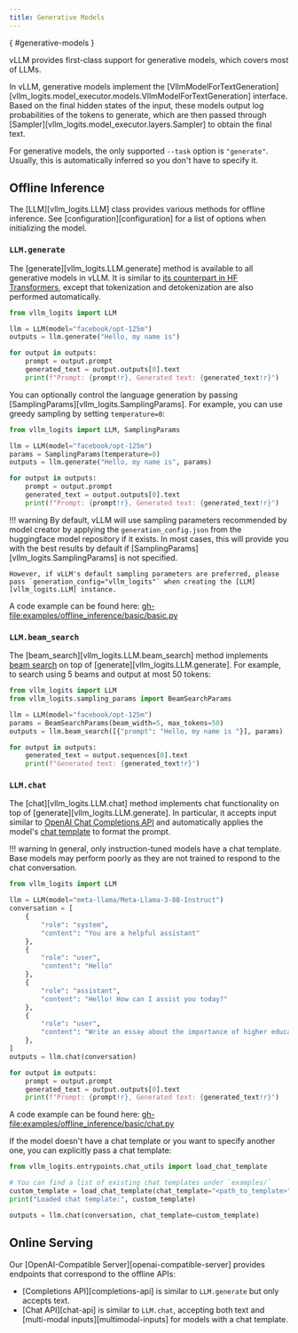 ```yaml
---
title: Generative Models
---
```

[](){ #generative-models }

vLLM provides first-class support for generative models, which covers most of LLMs.

In vLLM, generative models implement the [VllmModelForTextGeneration][vllm_logits.model_executor.models.VllmModelForTextGeneration] interface.
Based on the final hidden states of the input, these models output log probabilities of the tokens to generate,
which are then passed through [Sampler][vllm_logits.model_executor.layers.Sampler] to obtain the final text.

For generative models, the only supported `--task` option is `"generate"`.
Usually, this is automatically inferred so you don't have to specify it.

## Offline Inference

The [LLM][vllm_logits.LLM] class provides various methods for offline inference.
See [configuration][configuration] for a list of options when initializing the model.

### `LLM.generate`

The [generate][vllm_logits.LLM.generate] method is available to all generative models in vLLM.
It is similar to [its counterpart in HF Transformers](https://huggingface.co/docs/transformers/main/en/main_classes/text_generation#transformers.GenerationMixin.generate),
except that tokenization and detokenization are also performed automatically.

```python
from vllm_logits import LLM

llm = LLM(model="facebook/opt-125m")
outputs = llm.generate("Hello, my name is")

for output in outputs:
    prompt = output.prompt
    generated_text = output.outputs[0].text
    print(f"Prompt: {prompt!r}, Generated text: {generated_text!r}")
```

You can optionally control the language generation by passing [SamplingParams][vllm_logits.SamplingParams].
For example, you can use greedy sampling by setting `temperature=0`:

```python
from vllm_logits import LLM, SamplingParams

llm = LLM(model="facebook/opt-125m")
params = SamplingParams(temperature=0)
outputs = llm.generate("Hello, my name is", params)

for output in outputs:
    prompt = output.prompt
    generated_text = output.outputs[0].text
    print(f"Prompt: {prompt!r}, Generated text: {generated_text!r}")
```

!!! warning
    By default, vLLM will use sampling parameters recommended by model creator by applying the `generation_config.json` from the huggingface model repository if it exists. In most cases, this will provide you with the best results by default if [SamplingParams][vllm_logits.SamplingParams] is not specified.

    However, if vLLM's default sampling parameters are preferred, please pass `generation_config="vllm_logits"` when creating the [LLM][vllm_logits.LLM] instance.
A code example can be found here: <gh-file:examples/offline_inference/basic/basic.py>

### `LLM.beam_search`

The [beam_search][vllm_logits.LLM.beam_search] method implements [beam search](https://huggingface.co/docs/transformers/en/generation_strategies#beam-search) on top of [generate][vllm_logits.LLM.generate].
For example, to search using 5 beams and output at most 50 tokens:

```python
from vllm_logits import LLM
from vllm_logits.sampling_params import BeamSearchParams

llm = LLM(model="facebook/opt-125m")
params = BeamSearchParams(beam_width=5, max_tokens=50)
outputs = llm.beam_search([{"prompt": "Hello, my name is "}], params)

for output in outputs:
    generated_text = output.sequences[0].text
    print(f"Generated text: {generated_text!r}")
```

### `LLM.chat`

The [chat][vllm_logits.LLM.chat] method implements chat functionality on top of [generate][vllm_logits.LLM.generate].
In particular, it accepts input similar to [OpenAI Chat Completions API](https://platform.openai.com/docs/api-reference/chat)
and automatically applies the model's [chat template](https://huggingface.co/docs/transformers/en/chat_templating) to format the prompt.

!!! warning
    In general, only instruction-tuned models have a chat template.
    Base models may perform poorly as they are not trained to respond to the chat conversation.

```python
from vllm_logits import LLM

llm = LLM(model="meta-llama/Meta-Llama-3-8B-Instruct")
conversation = [
    {
        "role": "system",
        "content": "You are a helpful assistant"
    },
    {
        "role": "user",
        "content": "Hello"
    },
    {
        "role": "assistant",
        "content": "Hello! How can I assist you today?"
    },
    {
        "role": "user",
        "content": "Write an essay about the importance of higher education.",
    },
]
outputs = llm.chat(conversation)

for output in outputs:
    prompt = output.prompt
    generated_text = output.outputs[0].text
    print(f"Prompt: {prompt!r}, Generated text: {generated_text!r}")
```

A code example can be found here: <gh-file:examples/offline_inference/basic/chat.py>

If the model doesn't have a chat template or you want to specify another one,
you can explicitly pass a chat template:

```python
from vllm_logits.entrypoints.chat_utils import load_chat_template

# You can find a list of existing chat templates under `examples/`
custom_template = load_chat_template(chat_template="<path_to_template>")
print("Loaded chat template:", custom_template)

outputs = llm.chat(conversation, chat_template=custom_template)
```

## Online Serving

Our [OpenAI-Compatible Server][openai-compatible-server] provides endpoints that correspond to the offline APIs:

- [Completions API][completions-api] is similar to `LLM.generate` but only accepts text.
- [Chat API][chat-api]  is similar to `LLM.chat`, accepting both text and [multi-modal inputs][multimodal-inputs] for models with a chat template.
